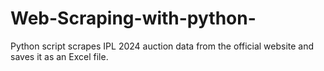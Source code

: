 # Web-Scraping-with-python-
Python script scrapes IPL 2024 auction data from the official website and saves it as an Excel file.
